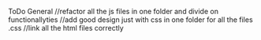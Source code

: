ToDo General
//refactor all the js files in one folder and divide on functionallyties
//add good design just with css in one folder for all the files .css
//link all the html files correctly